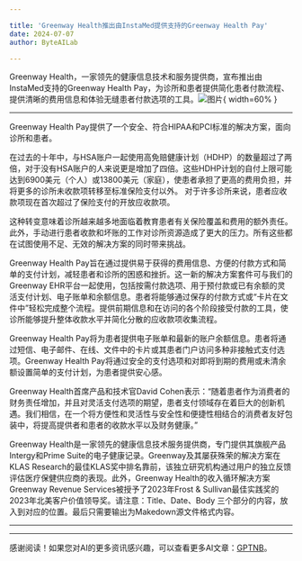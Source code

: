 ```yaml
---

title: 'Greenway Health推出由InstaMed提供支持的Greenway Health Pay'
date: 2024-07-07
author: ByteAILab

---
```


Greenway Health，一家领先的健康信息技术和服务提供商，宣布推出由InstaMed支持的Greenway Health Pay，为诊所和患者提供简化患者付款流程、提供清晰的费用信息和体验无缝患者付款选项的工具。![图片](https://ai-techpark.com/wp-content/uploads/2024/07/Greenway-960x540.jpg){ width=60% }

---
Greenway Health Pay提供了一个安全、符合HIPAA和PCI标准的解决方案，面向诊所和患者。

在过去的十年中，与HSA账户一起使用高免赔健康计划（HDHP）的数量超过了两倍，对于没有HSA账户的人来说更是增加了四倍。这些HDHP计划的自付上限可能达到6900美元（个人）或13800美元（家庭），使患者承担了更高的费用负担，并将更多的诊所未收款项转移至标准保险支付以外。 对于许多诊所来说，患者应收款项现在首次超过了保险支付的开放应收款项。

这种转变意味着诊所越来越多地面临着教育患者有关保险覆盖和费用的额外责任。此外，手动进行患者收款和坏账的工作对诊所资源造成了更大的压力。所有这些都在试图使用不足、无效的解决方案的同时带来挑战。

Greenway Health Pay旨在通过提供易于获得的费用信息、方便的付款方式和简单的支付计划，减轻患者和诊所的困惑和挫折。这一新的解决方案套件可与我们的Greenway EHR平台一起使用，包括按需付款选项、用于预付款或已有余额的灵活支付计划、电子账单和余额信息。患者将能够通过保存的付款方式或“卡片在文件中”轻松完成整个流程。提供前期信息和在访问的各个阶段接受付款的工具，使诊所能够提升整体收款水平并简化分散的应收款项收集流程。

Greenway Health Pay将为患者提供电子账单和最新的账户余额信息。患者将通过短信、电子邮件、在线、文件中的卡片或其患者门户访问多种非接触式支付选项。Greenway Health Pay将通过安全的支付选项和对即将到期的费用或未清余额设置简单的支付计划，为患者提供安心感。

Greenway Health首席产品和技术官David Cohen表示：“随着患者作为消费者的财务责任增加，并且对灵活支付选项的期望，患者支付领域存在着巨大的创新机遇。我们相信，在一个将方便性和灵活性与安全性和便捷性相结合的消费者友好包装中，将提高提供者和患者的收款水平以及财务健康。”

Greenway Health是一家领先的健康信息技术服务提供商，专门提供其旗舰产品Intergy和Prime Suite的电子健康记录。Greenway及其屡获殊荣的解决方案在KLAS Research的最佳KLAS奖中排名靠前，该独立研究机构通过用户的独立反馈评估医疗保健供应商的表现。此外，Greenway Health的收入循环解决方案Greenway Revenue Services被授予了2023年Frost & Sullivan最佳实践奖的2023年北美客户价值领导奖。请注意：Title、Date、Body 三个部分的内容，放入到对应的位置。最后只需要输出为Makedown源文件格式内容。

---
---
感谢阅读！如果您对AI的更多资讯感兴趣，可以查看更多AI文章：[GPTNB](https://gptnb.com)。
